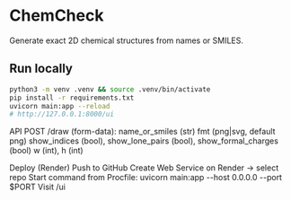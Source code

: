 # ChemCheck

Generate exact 2D chemical structures from names or SMILES.

## Run locally
```bash
python3 -m venv .venv && source .venv/bin/activate
pip install -r requirements.txt
uvicorn main:app --reload
# http://127.0.0.1:8000/ui
```

API
POST /draw (form-data):
name_or_smiles (str)
fmt (png|svg, default png)
show_indices (bool), show_lone_pairs (bool), show_formal_charges (bool)
w (int), h (int)

Deploy (Render)
Push to GitHub
Create Web Service on Render → select repo
Start command from Procfile: uvicorn main:app --host 0.0.0.0 --port $PORT
Visit /ui
